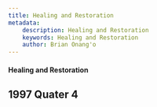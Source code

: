 ```yaml
---
title: Healing and Restoration
metadata:
    description: Healing and Restoration
    keywords: Healing and Restoration
    author: Brian Onang'o
---
```


#### Healing and Restoration

## 1997 Quater 4
